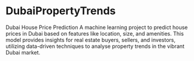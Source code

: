 # DubaiPropertyTrends
Dubai House Price Prediction A machine learning project to predict house prices in Dubai based on features like location, size, and amenities. This model provides insights for real estate buyers, sellers, and investors, utilizing data-driven techniques to analyse property trends in the vibrant Dubai market.
